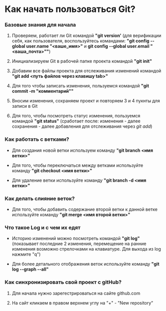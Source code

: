 # Как начать пользоваться Git?

### Базовые знания для начала

1. Проверяем, работает ли Git командой **"git version'** (для верификации себя, как пользователя, воспользуйтесь командами: **"git config --global user.name "<ваше_имя>"** и **git config --global user.email "<ваша_почта>""**)

2. Инициализируем Git в рабочей папке проекта командой **"git init"**

3. Добавим все файлы проекта для отслеживания изменений командой **"git add <путь файлов через клавишу tab>"**

4. Для того чтобы записать изменения, пользуемся командой **"git commit -m "комментарий""**

5. Вносим изменения, сохраняем проект и повторяем 3 и 4 пукнты для записи в Git

6. Для того, чтобы посмотреть статус изменения, пользуемся командой **"git status"** (сработает после: изменения - далее сохранения - далее добавления для отслеживания через *git add*)



### Как работать с ветками?

* Для создания новой ветки используем команду **"git branch <имя ветки>"**

* Для того, чтобы переключаться между ветками используйте команду **"git checkout <имя ветки>"**

* Для удаление ветки используйте команду **"git branch -d <имя ветки>"**



### Как делать слияние веток?

* Для того, чтобы добавить содержание второй ветки к данной ветке используйте команду **"git merge <имя второй ветки>"**



### Что такое Log и с чем их едят

* Историю изменений можно посмотреть командой **"git log"** (показывает последние 2 изменения, перемещение на ранние изменения возможно стрелочками на клавиатуре. Для выхода из log нажмите "q")

* Для более детального отображения веток используйте команду **"git log --graph --all"**


### Как синхронизировать свой проект с gitHub?

1. Для начала нужно зарегестрироваться на сайте github.com

2. На сайт кликаем в правом верхнем углу на "+" - "New repository"